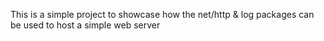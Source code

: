 This is a simple project to showcase how the net/http & log packages can be used to host a simple web server
